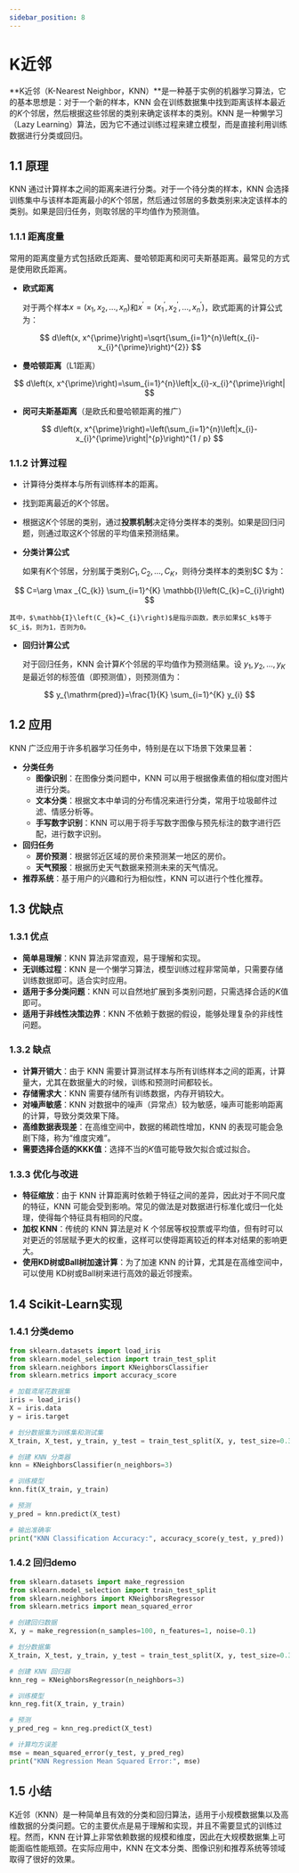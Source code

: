 ```yaml
---
sidebar_position: 8
---
```



# K近邻

**K近邻（K-Nearest Neighbor，KNN）**是一种基于实例的机器学习算法，它的基本思想是：对于一个新的样本，KNN 会在训练数据集中找到距离该样本最近的$K$个邻居，然后根据这些邻居的类别来确定该样本的类别。KNN 是一种懒学习（Lazy Learning）算法，因为它不通过训练过程来建立模型，而是直接利用训练数据进行分类或回归。

## 1.1 原理

KNN 通过计算样本之间的距离来进行分类。对于一个待分类的样本，KNN 会选择训练集中与该样本距离最小的$K$个邻居，然后通过邻居的多数类别来决定该样本的类别。如果是回归任务，则取邻居的平均值作为预测值。

### 1.1.1 距离度量

常用的距离度量方式包括欧氏距离、曼哈顿距离和闵可夫斯基距离。最常见的方式是使用欧氏距离。

- **欧式距离**

    对于两个样本$x=(x_1,x_2,...,x_n)$和$x^{\prime}=\left(x_{1}^{\prime}, x_{2}^{\prime}, \ldots, x_{n}^{\prime}\right)$，欧式距离的计算公式为：

$$
d\left(x, x^{\prime}\right)=\sqrt{\sum_{i=1}^{n}\left(x_{i}-x_{i}^{\prime}\right)^{2}}
$$
- **曼哈顿距离**（L1距离）

$$
d\left(x, x^{\prime}\right)=\sum_{i=1}^{n}\left|x_{i}-x_{i}^{\prime}\right|
$$
- **闵可夫斯基距离**（是欧氏和曼哈顿距离的推广）

$$
d\left(x, x^{\prime}\right)=\left(\sum_{i=1}^{n}\left|x_{i}-x_{i}^{\prime}\right|^{p}\right)^{1 / p}
$$

### 1.1.2 计算过程

- 计算待分类样本与所有训练样本的距离。
- 找到距离最近的$K$个邻居。
- 根据这$K$个邻居的类别，通过**投票机制**决定待分类样本的类别。如果是回归问题，则通过取这$K$个邻居的平均值来预测结果。
- **分类计算公式**

    如果有$K$个邻居，分别属于类别$C_1,C_2,...,C_K$，则待分类样本的类别$C $为：

$$
C=\arg \max _{C_{k}} \sum_{i=1}^{K} \mathbb{I}\left(C_{k}=C_{i}\right)
$$

    其中，$\mathbb{I}\left(C_{k}=C_{i}\right)$是指示函数，表示如果$C_k$等于$C_i$，则为1，否则为0。
- **回归计算公式**

    对于回归任务，KNN 会计算$K$个邻居的平均值作为预测结果。设 $y_1,y_2,...,y_K$是最近邻的标签值（即预测值），则预测值为：

$$
y_{\mathrm{pred}}=\frac{1}{K} \sum_{i=1}^{K} y_{i}
$$

## 1.2 应用

KNN 广泛应用于许多机器学习任务中，特别是在以下场景下效果显著：

- **分类任务**
    - **图像识别**：在图像分类问题中，KNN 可以用于根据像素值的相似度对图片进行分类。
    - **文本分类**：根据文本中单词的分布情况来进行分类，常用于垃圾邮件过滤、情感分析等。
    - **手写数字识别**：KNN 可以用于将手写数字图像与预先标注的数字进行匹配，进行数字识别。
- **回归任务**
    - **房价预测**：根据邻近区域的房价来预测某一地区的房价。
    - **天气预报**：根据历史天气数据来预测未来的天气情况。
- **推荐系统**：基于用户的兴趣和行为相似性，KNN 可以进行个性化推荐。

## 1.3 优缺点

### 1.3.1 优点

- **简单易理解**：KNN 算法非常直观，易于理解和实现。
- **无训练过程**：KNN 是一个懒学习算法，模型训练过程非常简单，只需要存储训练数据即可。适合实时应用。
- **适用于多分类问题**：KNN 可以自然地扩展到多类别问题，只需选择合适的$K$值即可。
- **适用于非线性决策边界**：KNN 不依赖于数据的假设，能够处理复杂的非线性问题。

### 1.3.2 缺点

- **计算开销大**：由于 KNN 需要计算测试样本与所有训练样本之间的距离，计算量大，尤其在数据量大的时候，训练和预测时间都较长。
- **存储需求大**：KNN 需要存储所有训练数据，内存开销较大。
- **对噪声敏感**：KNN 对数据中的噪声（异常点）较为敏感，噪声可能影响距离的计算，导致分类效果下降。
- **高维数据表现差**：在高维空间中，数据的稀疏性增加，KNN 的表现可能会急剧下降，称为“维度灾难”。
- **需要选择合适的KKK值**：选择不当的$K$值可能导致欠拟合或过拟合。

### 1.3.3 优化与改进

- **特征缩放**：由于 KNN 计算距离时依赖于特征之间的差异，因此对于不同尺度的特征，KNN 可能会受到影响。常见的做法是对数据进行标准化或归一化处理，使得每个特征具有相同的尺度。
- **加权 KNN**：传统的 KNN 算法是对 K 个邻居等权投票或平均值，但有时可以对更近的邻居赋予更大的权重，这样可以使得距离较近的样本对结果的影响更大。
- **使用KD树或Ball树加速计算**：为了加速 KNN 的计算，尤其是在高维空间中，可以使用 KD树或Ball树来进行高效的最近邻搜索。

## 1.4 Scikit-Learn实现

### 1.4.1 分类demo

```Python
from sklearn.datasets import load_iris
from sklearn.model_selection import train_test_split
from sklearn.neighbors import KNeighborsClassifier
from sklearn.metrics import accuracy_score

# 加载鸢尾花数据集
iris = load_iris()
X = iris.data
y = iris.target

# 划分数据集为训练集和测试集
X_train, X_test, y_train, y_test = train_test_split(X, y, test_size=0.3, random_state=42)

# 创建 KNN 分类器
knn = KNeighborsClassifier(n_neighbors=3)

# 训练模型
knn.fit(X_train, y_train)

# 预测
y_pred = knn.predict(X_test)

# 输出准确率
print("KNN Classification Accuracy:", accuracy_score(y_test, y_pred))

```

### 1.4.2 回归demo

```Python
from sklearn.datasets import make_regression
from sklearn.model_selection import train_test_split
from sklearn.neighbors import KNeighborsRegressor
from sklearn.metrics import mean_squared_error

# 创建回归数据
X, y = make_regression(n_samples=100, n_features=1, noise=0.1)

# 划分数据集
X_train, X_test, y_train, y_test = train_test_split(X, y, test_size=0.3, random_state=42)

# 创建 KNN 回归器
knn_reg = KNeighborsRegressor(n_neighbors=3)

# 训练模型
knn_reg.fit(X_train, y_train)

# 预测
y_pred_reg = knn_reg.predict(X_test)

# 计算均方误差
mse = mean_squared_error(y_test, y_pred_reg)
print("KNN Regression Mean Squared Error:", mse)

```

## 1.5 小结

K近邻（KNN）是一种简单且有效的分类和回归算法，适用于小规模数据集以及高维数据的分类问题。它的主要优点是易于理解和实现，并且不需要显式的训练过程。然而，KNN 在计算上非常依赖数据的规模和维度，因此在大规模数据集上可能面临性能瓶颈。在实际应用中，KNN 在文本分类、图像识别和推荐系统等领域取得了很好的效果。